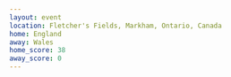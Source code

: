 ```yaml
---
layout: event
location: Fletcher's Fields, Markham, Ontario, Canada
home: England
away: Wales
home_score: 38
away_score: 0
---
```

